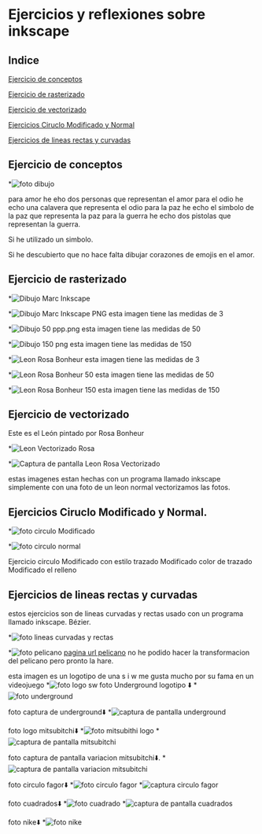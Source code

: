 # Ejercicios y reflexiones sobre inkscape

## Indice

[Ejercicio de conceptos](https://github.com/marc125678/Soldadura-dise-o/blob/main/IMG_20210324_105723.jpg)

 [Ejercicio de rasterizado](https://github.com/marc125678/Soldadura-dise-o/blob/main/dibujo%20Marc.svg)
 
 [Ejercicio de vectorizado](https://github.com/marc125678/Soldadura-dise-o/blob/main/path24.png)
 
 [Ejercicios Ciruclo Modificado y Normal](#ejercicios-ciruclo-modificado-y-normal)
 
 [Ejercicios de lineas rectas y curvadas](#ejercicios-de-lineas-rectas-y-curvadas)
 
 
 

## Ejercicio de conceptos

*![foto dibujo](https://github.com/marc125678/Soldadura-dise-o/blob/main/IMG_20210324_105723.jpghttps://github.com/marc125678/Soldadura-dise-o/blob/main/IMG_20210324_105723.jpg)

para amor he eho dos personas que representan el amor
para el odio he echo una calavera que representa el odio 
para la paz he echo el simbolo de la paz que representa la paz 
para la guerra he echo dos pistolas que representan la guerra.


Si he utilizado un simbolo.

Si he descubierto que no hace falta dibujar corazones de emojis en el amor. 

## Ejercicio de rasterizado

*![Dibujo Marc Inkscape](https://github.com/marc125678/Soldadura-dise-o/blob/main/dibujo%20Marc.svg)

*![Dibujo Marc Inkscape PNG](https://github.com/marc125678/Soldadura-dise-o/blob/main/path236.png)
esta imagen tiene las medidas de 3 


*![Dibujo 50 ppp.png](https://github.com/marc125678/Soldadura-dise-o/blob/main/dibujo50ppp.png) 
esta imagen tiene las medidas de 50 

*![Dibujo 150 png](https://github.com/marc125678/Soldadura-dise-o/blob/main/dibujo%20150%20png.png)
esta imagen tiene las medidas de 150 

*![Leon Rosa Bonheur](https://github.com/marc125678/Soldadura-dise-o/blob/main/Leon%20Rosa%20Bonheur.png)
esta imagen tiene las medidas de 3

*![Leon Rosa Bonheur 50](https://github.com/marc125678/Soldadura-dise-o/blob/main/Leon%20Rosa%20Bonheur50.png)
esta imagen tiene las medidas de 50

*![Leon Rosa Bonheur 150](https://github.com/marc125678/Soldadura-dise-o/blob/main/Leon%20Rosa%20Bonheur150.png)
esta imagen tiene las medidas de 150

## Ejercicio de vectorizado

Este es el León pintado por Rosa Bonheur

*![Leon Vectorizado Rosa](https://github.com/marc125678/Soldadura-dise-o/blob/main/path24.png)

*![Captura de pantalla Leon Rosa Vectorizado](https://github.com/marc125678/Soldadura-dise-o/blob/main/Captura%20de%20pantalla%20de%202021-03-25%2012-43-09.png)



estas imagenes estan hechas con un programa llamado inkscape simplemente con una foto de un leon normal vectorizamos las fotos.
 
 ## Ejercicios Ciruclo Modificado y Normal.

*![foto circulo Modificado](https://github.com/marc125678/Soldadura-dise-o/blob/main/path10.png)

*![foto circulo normal](https://github.com/marc125678/Soldadura-dise-o/blob/main/bitmap.png)

  Ejercicio circulo Modificado con estilo trazado Modificado color de trazado Modificado el relleno
  
## Ejercicios de lineas rectas y curvadas

 estos ejercicios son de lineas curvadas y rectas usado con un programa llamado inkscape. Bézier.
 
*![foto lineas curvadas y rectas](https://github.com/marc125678/Soldadura-dise-o/blob/main/Captura%20de%20pantalla%20de%202021-03-25%2013-44-08.png)


*![foto pelicano](https://github.com/marc125678/Soldadura-dise-o/blob/main/1-pelicanos_0.jpg)
[pagina url pelicano](https://www.muyinteresante.es/naturaleza/fotos/curiosidades-sobre-los-pelicanos-141610991255)
no he podido hacer la transformacion del pelicano pero pronto la hare.

 
 esta imagen es un logotipo de una s i w me gusta mucho por su fama en un videojuego 
*![foto logo sw](https://github.com/marc125678/Soldadura-dise-o/blob/main/vector-graphic-initials-letter-sw-logo-design-template-emblem-hexagon-204622470.jpg%20Concun%20Marc.svg)
foto Underground logotipo
⬇️
*![foto underground](https://github.com/marc125678/Soldadura-dise-o/blob/main/LOGO%201%20UNDERGROUND.svg)

foto captura de underground⬇️
*![captura de pantalla underground](https://github.com/marc125678/Soldadura-dise-o/blob/main/Captura%20de%20pantalla%20de%202021-04-08%2010-56-09.png)


foto logo mitsubitchi⬇️
 *![foto mitsubithi logo](https://github.com/marc125678/Soldadura-dise-o/blob/main/logo%20mitsubitchi.svg)
 *![captura de pantalla mitsubitchi](https://github.com/marc125678/Soldadura-dise-o/blob/main/Captura%20de%20pantalla%20de%202021-04-08%2012-32-45.png)


foto captura de pantalla variacion mitsubitchi⬇️.
*![captura de pantalla variacion mitsubitchi](https://github.com/marc125678/Soldadura-dise-o/blob/main/Captura%20de%20pantalla%20de%202021-04-08%2012-42-40.png)

foto circulo fagor⬇️
*![foto circulo fagor](https://github.com/marc125678/Soldadura-dise-o/blob/main/circulo%20fagor.svg)
*![captura circulo fagor](https://github.com/marc125678/Soldadura-dise-o/blob/main/Captura%20de%20pantalla%20de%202021-04-08%2013-10-09.png)

foto cuadrados⬇️
*![foto cuadrado](https://github.com/marc125678/Soldadura-dise-o/blob/main/CUADRADOS.%20Marc%20svg.svg)
*![captura de pantalla cuadrados](https://github.com/marc125678/Soldadura-dise-o/blob/main/Captura%20de%20pantalla%20de%202021-04-09%2009-21-48.png)

foto nike⬇️
*![foto nike](https://github.com/marc125678/Soldadura-dise-o/blob/main/Captura%20de%20pantalla%20de%202021-04-09%2012-53-49.png)
